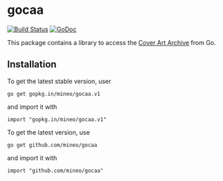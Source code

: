 # gocaa

[![Build Status](https://travis-ci.org/mineo/gocaa.svg?branch=master)](https://travis-ci.org/mineo/gocaa)
[![GoDoc](https://godoc.org/gopkg.in/mineo/gocaa.v1?status.svg)](https://godoc.org/gopkg.in/mineo/gocaa.v1)

This package contains a library to access the
[Cover Art Archive](https://coverartarchive.org) from Go.

## Installation
To get the latest stable version, user

	go get gopkg.in/mineo/gocaa.v1

and import it with

	import "gopkg.in/mineo/gocaa.v1"

To get the latest version, use

	go get github.com/mineo/gocaa

and import it with

	import "github.com/mineo/gocaa"
